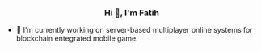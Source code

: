 <h3 align="center">Hi 👋, I'm Fatih</h3>

- 🔭 I’m currently working on server-based multiplayer online systems for blockchain entegrated mobile game.

